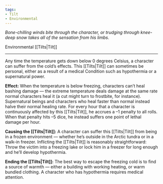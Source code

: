 ```yaml
---
tags:
- Tilt
- Environmental
---
```


_Bone-chilling winds bite through the character, or trudging through knee-deep snow takes all of the sensation from his limbs._

Environmental [[Tilts|Tilt]]

---

Any time the temperature gets down below 0 degrees Celsius, a character can suffer from the cold’s effects. This [[Tilts|Tilt]] can sometimes be personal, either as a result of a medical Condition such as hypothermia or a supernatural power.

**Effect:** When the temperature is below freezing, characters can’t heal bashing damage — the extreme temperature deals damage at the same rate normal characters heal it (a cut might turn to frostbite, for instance). Supernatural beings and characters who heal faster than normal instead halve their normal healing rate. For every hour that a character is continuously affected by this [[Tilts|Tilt]], he accrues a –1 penalty to all rolls. When that penalty hits –5 dice, he instead suffers one point of lethal damage per hour.

**Causing the [[Tilts|Tilt]]:** A character can suffer this [[Tilts|Tilt]] from being in a frozen environment — whether he’s outside in the Arctic tundra or in a walk-in freezer. Inflicting the [[Tilts|Tilt]] is reasonably straightforward: Throw the victim into a freezing lake or lock him in a freezer for long enough and he’ll develop hypothermia.

**Ending the [[Tilts|Tilt]]:** The best way to escape the freezing cold is to find a source of warmth — either a building with working heating, or warm bundled clothing. A character who has hypothermia requires medical attention.